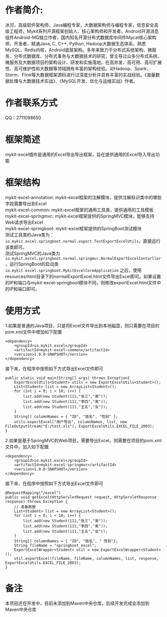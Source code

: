 # 作者简介: 
冰河，高级软件架构师，Java编程专家，大数据架构师与编程专家，信息安全高级工程师，Mykit系列开源框架创始人、核心架构师和开发者，Android开源消息组件Android-MQ独立作者，国内知名开源分布式数据库中间件Mycat核心架构师、开发者，精通Java, C, C++, Python, Hadoop大数据生态体系，熟悉MySQL、Redis内核，Android底层架构。多年来致力于分布式系统架构、微服务、分布式数据库、分布式事务与大数据技术的研究，曾主导过众多分布式系统、微服务及大数据项目的架构设计、研发和实施落地。在高并发、高可用、高可扩展性、高可维护性和大数据等领域拥有丰富的架构经验。对Hadoop、Spark、Storm、Flink等大数据框架源码进行过深度分析并具有丰富的实战经验。《海量数据处理与大数据技术实战》、《MySQL开发、优化与运维实战》作者。

# 作者联系方式
QQ：2711098650

# 框架简述
mykit-excel插件是通用的Excel导出导出框架，旨在提供通用的Excel导入导出功能

# 框架结构
mykit-excel-annotation: mykit-excel框架的注解模块，提供注解标识类中的哪些字段需要导出到Excel  
mykit-excel-common: mykit-excel框架的通用工具类，提供通用的工具模板  
mykit-excel-springmvc: mykit-excel框架提供的SpringMVC模块，能够支持Web请求导出Excel  
mykit-excel-springboot: mykit-excel框架提供的SpringBoot测试模块  
测试工具类的Java类为：```io.mykit.excel.springboot.normal.export.TestExportExcelUtils```，直接运行该类即可。  
测试SpringMVC的Java类为```io.mykit.excel.springboot.normal.springmvc.NormalExportExcelContorller```，运行SpringBoot的启动类```io.mykit.excel.springboot.MykitExcelCoreApplication```
之后，使用resources/html目录下的normalExportExcel.html文件导出Excel即可。如果设置的IP和端口与mykit-excel-springboot模块不同，则修改exportExcel.html文件中的IP和端口即可。

# 使用方式
1.如果是普通的Java项目，只是将Excel文件导出到本地磁盘，则只需要在项目的pom.xml文件中增加如下配置  
```
<dependency>
    <groupId>io.mykit.excel</groupId>
    <artifactId>mykit-excel-common</artifactId>
    <version>1.0.0-SNAPSHOT</version>
</dependency>
```
接下来，在程序中按照如下方式导出Excel文件即可  
```
public static void main(String[] args) throws Exception{
    ExportExcelUtils<Student> utils = new ExportExcelUtils<Student>();
    List<Student> list = new ArrayList<Student>();
    for (int i = 0; i < 10; i++) {
        list.add(new Student(111,"张三","男"));
        list.add(new Student(111,"李四","男"));
        list.add(new Student(111,"王五","女"));
    }
    String[] columnNames = { "ID", "姓名", "性别" };
    utils.exportExcel("用户导出", columnNames, list, new FileOutputStream("E:/test.xls"), ExportExcelUtils.EXCEL_FILE_2003);
}
```

2.如果是基于SpringMVC的Web项目，需要导出Excel，则需要在项目的pom.xml文件中，加入如下配置
```
<dependency>
    <groupId>io.mykit.excel</groupId>
    <artifactId>mykit-excel-springmvc</artifactId>
    <version>1.0.0-SNAPSHOT</version>
</dependency>
```
接下来，在程序中按照如下方式导出Excel文件即可
```
@RequestMapping("/excel")
public void getExcel(HttpServletRequest request, HttpServletResponse response) throws Exception {
    // 准备数据
    List<Student> list = new ArrayList<Student>();
    for (int i = 0; i < 10; i++) {
        list.add(new Student(111,"张三","男"));
        list.add(new Student(111,"李四","男"));
        list.add(new Student(111,"王五","女"));
    }
    String[] columnNames = { "ID", "姓名", " 性别"};
    String fileName = "springboot_excel";
    ExportExcelWrapper<Student> util = new ExportExcelWrapper<Student>();
    util.exportExcel(fileName, fileName, columnNames, list, response, ExportExcelUtils.EXCEL_FILE_2003);
}
```

# 备注
本项目还在开发中，目前未添加到Maven中央仓库，后续开发完成会添加到Maven中央仓库

